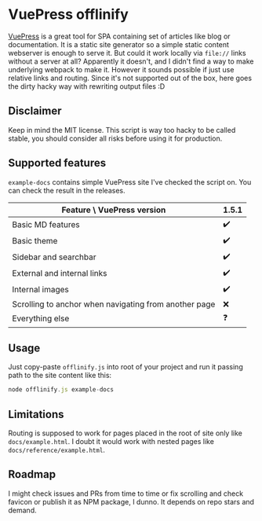 # VuePress offlinify

[VuePress](https://vuepress.vuejs.org/) is a great tool for SPA containing set of articles like blog or documentation. It is a static site generator so a simple static content webserver is enough to serve it. But could it work locally via `file://` links without a server at all? Apparently it doesn't, and I didn't find a way to make underlying webpack to make it. However it sounds possible if just use relative links and routing. Since it's not supported out of the box, here goes the dirty hacky way with rewriting output files :D

## Disclaimer

Keep in mind the MIT license. This script is way too hacky to be called stable, you should consider all risks before using it for production.

## Supported features

`example-docs` contains simple VuePress site I've checked the script on. You can check the result in the releases.

| Feature \ VuePress version | 1.5.1 |
| -------------------------- | ----- |
| Basic MD features | ✔️ |
| Basic theme | ✔️ |
| Sidebar and searchbar | ✔️ |
| External and internal links | ✔️ |
| Internal images | ✔️ |
| Scrolling to anchor when navigating from another page | ❌ |
| Everything else | ❓ |

## Usage

Just copy-paste `offlinify.js` into root of your project and run it passing path to the site content like this:
``` js
node offlinify.js example-docs
```

## Limitations

Routing is supposed to work for pages placed in the root of site only like `docs/example.html`. I doubt it would work with nested pages like `docs/reference/example.html`.

## Roadmap

I might check issues and PRs from time to time or fix scrolling and check favicon or publish it as NPM package, I dunno. It depends on repo stars and demand.
